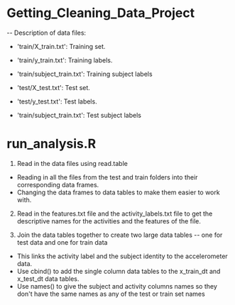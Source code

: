 # Getting_Cleaning_Data_Project

-- Description of data files:

- 'train/X_train.txt': Training set.

- 'train/y_train.txt': Training labels.

- 'train/subject_train.txt': Training subject labels


- 'test/X_test.txt': Test set.

- 'test/y_test.txt': Test labels.

- 'train/subject_train.txt': Test subject labels


# run_analysis.R

1. Read in the data files using read.table
 - Reading in all the files from the test and train folders into their corresponding data frames.
 - Changing the data frames to data tables to make them easier to work with.
 
 2. Read in the features.txt file and the activity_labels.txt file to get the descriptive names for the activities and the features of the file.
 
 3. Join the data tables together to create two large data tables -- one for test data and one for train data
 - This links the activity label and the subject identity to the accelerometer data.
 - Use cbind() to add the single column data tables to the x_train_dt and x_test_dt data tables.
 - Use names() to give the subject and activity columns names so they don't have the same names as any of the test or train set names
 


